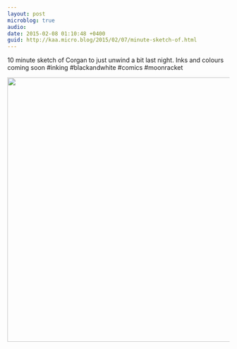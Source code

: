 ```yaml
---
layout: post
microblog: true
audio: 
date: 2015-02-08 01:10:48 +0400
guid: http://kaa.micro.blog/2015/02/07/minute-sketch-of.html
---
```

10 minute sketch of Corgan to just unwind a bit last night. Inks and colours coming soon #inking #blackandwhite #comics #moonracket

<img src="https://micro.kaa.bz/uploads/2018/9efb2c3b6a.jpg" width="600" height="600" />
